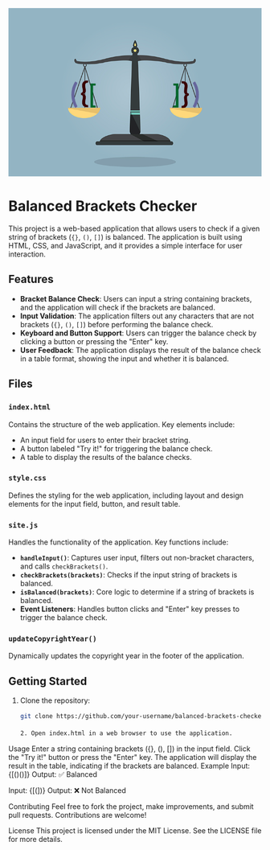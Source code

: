 ![alt text](balancedBracketsImg.png)
# Balanced Brackets Checker
This project is a web-based application that allows users to check if a given string of brackets (`{}`, `()`, `[]`) is balanced. The application is built using HTML, CSS, and JavaScript, and it provides a simple interface for user interaction.

## Features
- **Bracket Balance Check**: Users can input a string containing brackets, and the application will check if the brackets are balanced.
- **Input Validation**: The application filters out any characters that are not brackets (`{}`, `()`, `[]`) before performing the balance check.
- **Keyboard and Button Support**: Users can trigger the balance check by clicking a button or pressing the "Enter" key.
- **User Feedback**: The application displays the result of the balance check in a table format, showing the input and whether it is balanced.

## Files

### `index.html`
Contains the structure of the web application. Key elements include:
- An input field for users to enter their bracket string.
- A button labeled "Try it!" for triggering the balance check.
- A table to display the results of the balance checks.

### `style.css`
Defines the styling for the web application, including layout and design elements for the input field, button, and result table.

### `site.js`
Handles the functionality of the application. Key functions include:
- **`handleInput()`**: Captures user input, filters out non-bracket characters, and calls `checkBrackets()`.
- **`checkBrackets(brackets)`**: Checks if the input string of brackets is balanced.
- **`isBalanced(brackets)`**: Core logic to determine if a string of brackets is balanced.
- **Event Listeners**: Handles button clicks and "Enter" key presses to trigger the balance check.

### `updateCopyrightYear()`
Dynamically updates the copyright year in the footer of the application.

## Getting Started

1. Clone the repository:
   ```bash
   git clone https://github.com/your-username/balanced-brackets-checker.git

   2. Open index.html in a web browser to use the application.
Usage
Enter a string containing brackets ({}, (), []) in the input field.
Click the "Try it!" button or press the "Enter" key.
The application will display the result in the table, indicating if the brackets are balanced.
Example
Input: {[()()]}
Output: ✅ Balanced

Input: {[(])}
Output: ❌ Not Balanced

Contributing
Feel free to fork the project, make improvements, and submit pull requests. Contributions are welcome!

License
This project is licensed under the MIT License. See the LICENSE file for more details.
